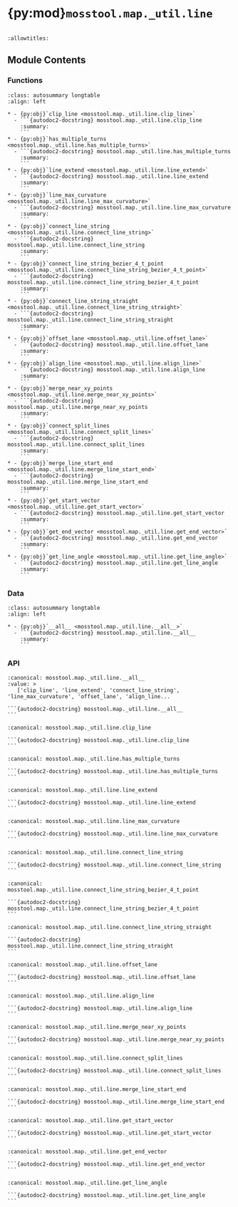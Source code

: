 # {py:mod}`mosstool.map._util.line`

```{py:module} mosstool.map._util.line
```

```{autodoc2-docstring} mosstool.map._util.line
:allowtitles:
```

## Module Contents

### Functions

````{list-table}
:class: autosummary longtable
:align: left

* - {py:obj}`clip_line <mosstool.map._util.line.clip_line>`
  - ```{autodoc2-docstring} mosstool.map._util.line.clip_line
    :summary:
    ```
* - {py:obj}`has_multiple_turns <mosstool.map._util.line.has_multiple_turns>`
  - ```{autodoc2-docstring} mosstool.map._util.line.has_multiple_turns
    :summary:
    ```
* - {py:obj}`line_extend <mosstool.map._util.line.line_extend>`
  - ```{autodoc2-docstring} mosstool.map._util.line.line_extend
    :summary:
    ```
* - {py:obj}`line_max_curvature <mosstool.map._util.line.line_max_curvature>`
  - ```{autodoc2-docstring} mosstool.map._util.line.line_max_curvature
    :summary:
    ```
* - {py:obj}`connect_line_string <mosstool.map._util.line.connect_line_string>`
  - ```{autodoc2-docstring} mosstool.map._util.line.connect_line_string
    :summary:
    ```
* - {py:obj}`connect_line_string_bezier_4_t_point <mosstool.map._util.line.connect_line_string_bezier_4_t_point>`
  - ```{autodoc2-docstring} mosstool.map._util.line.connect_line_string_bezier_4_t_point
    :summary:
    ```
* - {py:obj}`connect_line_string_straight <mosstool.map._util.line.connect_line_string_straight>`
  - ```{autodoc2-docstring} mosstool.map._util.line.connect_line_string_straight
    :summary:
    ```
* - {py:obj}`offset_lane <mosstool.map._util.line.offset_lane>`
  - ```{autodoc2-docstring} mosstool.map._util.line.offset_lane
    :summary:
    ```
* - {py:obj}`align_line <mosstool.map._util.line.align_line>`
  - ```{autodoc2-docstring} mosstool.map._util.line.align_line
    :summary:
    ```
* - {py:obj}`merge_near_xy_points <mosstool.map._util.line.merge_near_xy_points>`
  - ```{autodoc2-docstring} mosstool.map._util.line.merge_near_xy_points
    :summary:
    ```
* - {py:obj}`connect_split_lines <mosstool.map._util.line.connect_split_lines>`
  - ```{autodoc2-docstring} mosstool.map._util.line.connect_split_lines
    :summary:
    ```
* - {py:obj}`merge_line_start_end <mosstool.map._util.line.merge_line_start_end>`
  - ```{autodoc2-docstring} mosstool.map._util.line.merge_line_start_end
    :summary:
    ```
* - {py:obj}`get_start_vector <mosstool.map._util.line.get_start_vector>`
  - ```{autodoc2-docstring} mosstool.map._util.line.get_start_vector
    :summary:
    ```
* - {py:obj}`get_end_vector <mosstool.map._util.line.get_end_vector>`
  - ```{autodoc2-docstring} mosstool.map._util.line.get_end_vector
    :summary:
    ```
* - {py:obj}`get_line_angle <mosstool.map._util.line.get_line_angle>`
  - ```{autodoc2-docstring} mosstool.map._util.line.get_line_angle
    :summary:
    ```
````

### Data

````{list-table}
:class: autosummary longtable
:align: left

* - {py:obj}`__all__ <mosstool.map._util.line.__all__>`
  - ```{autodoc2-docstring} mosstool.map._util.line.__all__
    :summary:
    ```
````

### API

````{py:data} __all__
:canonical: mosstool.map._util.line.__all__
:value: >
   ['clip_line', 'line_extend', 'connect_line_string', 'line_max_curvature', 'offset_lane', 'align_line...

```{autodoc2-docstring} mosstool.map._util.line.__all__
```

````

````{py:function} clip_line(line: shapely.geometry.LineString, p1: shapely.geometry.Point, p2: shapely.geometry.Point) -> shapely.geometry.LineString
:canonical: mosstool.map._util.line.clip_line

```{autodoc2-docstring} mosstool.map._util.line.clip_line
```
````

````{py:function} has_multiple_turns(line: shapely.geometry.LineString) -> bool
:canonical: mosstool.map._util.line.has_multiple_turns

```{autodoc2-docstring} mosstool.map._util.line.has_multiple_turns
```
````

````{py:function} line_extend(line: shapely.geometry.LineString, extend_length: float)
:canonical: mosstool.map._util.line.line_extend

```{autodoc2-docstring} mosstool.map._util.line.line_extend
```
````

````{py:function} line_max_curvature(line: shapely.geometry.LineString)
:canonical: mosstool.map._util.line.line_max_curvature

```{autodoc2-docstring} mosstool.map._util.line.line_max_curvature
```
````

````{py:function} connect_line_string(line1: shapely.geometry.LineString, line2: shapely.geometry.LineString) -> shapely.geometry.LineString
:canonical: mosstool.map._util.line.connect_line_string

```{autodoc2-docstring} mosstool.map._util.line.connect_line_string
```
````

````{py:function} connect_line_string_bezier_4_t_point(strength: float, line1: shapely.geometry.LineString, line2: shapely.geometry.LineString) -> shapely.geometry.LineString
:canonical: mosstool.map._util.line.connect_line_string_bezier_4_t_point

```{autodoc2-docstring} mosstool.map._util.line.connect_line_string_bezier_4_t_point
```
````

````{py:function} connect_line_string_straight(line1: shapely.geometry.LineString, line2: shapely.geometry.LineString) -> shapely.geometry.LineString
:canonical: mosstool.map._util.line.connect_line_string_straight

```{autodoc2-docstring} mosstool.map._util.line.connect_line_string_straight
```
````

````{py:function} offset_lane(line: shapely.geometry.LineString, distance: float) -> shapely.geometry.LineString
:canonical: mosstool.map._util.line.offset_lane

```{autodoc2-docstring} mosstool.map._util.line.offset_lane
```
````

````{py:function} align_line(line1: shapely.geometry.LineString, line2: shapely.geometry.LineString) -> shapely.geometry.LineString
:canonical: mosstool.map._util.line.align_line

```{autodoc2-docstring} mosstool.map._util.line.align_line
```
````

````{py:function} merge_near_xy_points(orig_points: list[tuple[float, float]], merge_gate: float = 100) -> list[tuple[float, float]]
:canonical: mosstool.map._util.line.merge_near_xy_points

```{autodoc2-docstring} mosstool.map._util.line.merge_near_xy_points
```
````

````{py:function} connect_split_lines(lines: list[shapely.geometry.LineString], start_point: typing.Optional[shapely.geometry.Point] = None, max_line_length: float = 10000) -> list
:canonical: mosstool.map._util.line.connect_split_lines

```{autodoc2-docstring} mosstool.map._util.line.connect_split_lines
```
````

````{py:function} merge_line_start_end(line_start: shapely.geometry.LineString, line_end: shapely.geometry.LineString) -> shapely.geometry.LineString
:canonical: mosstool.map._util.line.merge_line_start_end

```{autodoc2-docstring} mosstool.map._util.line.merge_line_start_end
```
````

````{py:function} get_start_vector(line: shapely.geometry.LineString)
:canonical: mosstool.map._util.line.get_start_vector

```{autodoc2-docstring} mosstool.map._util.line.get_start_vector
```
````

````{py:function} get_end_vector(line: shapely.geometry.LineString)
:canonical: mosstool.map._util.line.get_end_vector

```{autodoc2-docstring} mosstool.map._util.line.get_end_vector
```
````

````{py:function} get_line_angle(line: shapely.geometry.LineString)
:canonical: mosstool.map._util.line.get_line_angle

```{autodoc2-docstring} mosstool.map._util.line.get_line_angle
```
````
